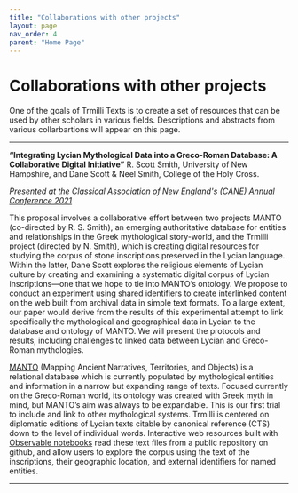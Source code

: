 ```yaml
---
title: "Collaborations with other projects"
layout: page
nav_order: 4
parent: "Home Page"
---
```


# Collaborations with other projects

One of the goals of Trmilli Texts is to create a set of resources that can be used by other scholars in various fields. Descriptions and abstracts from various collarbartions will appear on this page. 

---

**“Integrating Lycian Mythological Data into a Greco-Roman Database: A Collaborative Digital
Initiative”** 
R. Scott Smith, University of New Hampshire, and Dane Scott & Neel Smith, College of the
Holy Cross.

*Presented at the Classical Association of New England's (CANE) [Annual Conference 2021](https://drive.google.com/file/d/1KholBlt7XjO3Y_2aU9zfejORSKTs45K3/view)*

This proposal involves a collaborative effort between two projects MANTO (co-directed by R. S. Smith), an emerging authoritative database for entities and relationships in the Greek mythological story-world, and the Trmilli project (directed by N. Smith), which is creating digital resources for studying the corpus of stone inscriptions preserved in the Lycian language. Within the latter, Dane Scott explores the religious elements of Lycian culture by creating and examining a systematic digital corpus of Lycian inscriptions—one that we hope to tie into MANTO’s ontology. We propose to conduct an experiment using shared identifiers to create interlinked content on the web built from archival data in simple text formats. To a large extent, our paper would derive from the results of this experimental attempt to link specifically the mythological and geographical data in Lycian to the database and ontology of MANTO. We will present the protocols and results, including challenges to linked data between Lycian and Greco-Roman mythologies.

[MANTO](https://manto-myth.org) (Mapping Ancient Narratives, Territories, and Objects) is a relational database which is currently populated by mythological entities and information in a narrow but expanding range of texts. Focused currently on the Greco-Roman world, its ontology was created with Greek myth in mind, but MANTO’s aim was always to be expandable. This is our first trial to include and link to other mythological systems. Trmilli is centered on diplomatic editions of Lycian texts citable by canonical reference (CTS) down to the level of individual words. Interactive web resources built with [Observable notebooks](https://observablehq.com/) read these text files from a public repository on github, and allow users to explore the corpus using the text of the inscriptions, their geographic location, and external identifiers for named entities.

---
